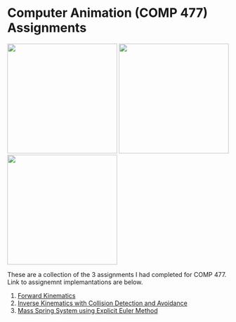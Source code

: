 # Computer Animation (COMP 477) Assignments

<p>
  <img src="https://user-images.githubusercontent.com/31963426/117566282-c529fe00-b083-11eb-92ed-88e0af6b461d.gif" width="250" />
  <img src="https://user-images.githubusercontent.com/31963426/117588887-5df86200-b0f4-11eb-8f1a-3c62addedfc4.gif" width="250" /> 
  <img src="https://user-images.githubusercontent.com/31963426/117589828-11178a00-b0fa-11eb-93e6-2690106302ea.gif" width="250" />
</p>

These are a collection of the 3 assignments I had completed for COMP 477. Link to assignemnt implemantations are below.

1. [Forward Kinematics](https://github.com/refatK/COMP477_A1_Forward-Kinematics)
2. [Inverse Kinematics with Collision Detection and Avoidance](https://github.com/refatK/COMP477_A2_Inverse-Kinematics)
3. [Mass Spring System using Explicit Euler Method](https://github.com/refatK/COMP477_A3_Mass_Spring)
